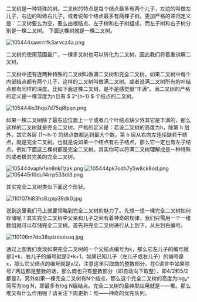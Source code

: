 二叉树是一种特殊的树。二叉树的特点是每个结点最多有两个儿子，左边的叫做左儿子，右边的叫做右儿子，或者说每个结点最多有两棵子树。更加严格的递归定义是：二叉树要么为空，要么由根结点、左子树和右子树组成，而左子树和右子树分别是一棵二叉树。 下面这棵树就是一棵二叉树。

![105444xawrrrfk3arvcz4a.png](http://www.ahalei.com/data/attachment/forum/201405/20/105444xawrrrfk3arvcz4a.png) 

二叉树的使用范围最广，一棵多叉树也可以转化为二叉树，因此我们将着重讲解二叉树。

二叉树中还有连两种特殊的二叉树叫做满二叉树和完全二叉树。如果二叉树中每个内部结点都有两个儿子，这样的二叉树叫做满二叉树。或者说满二叉树所有的叶结点都有同样的深度。比如下面这棵二叉树，是不是感觉很“丰满”。满二叉树的严格的定义是一棵深度为h且有 $ 2^{h-1} $ 个结点的二叉树。

![105444lo3hqo7d75qi8pqn.png](http://www.ahalei.com/data/attachment/forum/201405/20/105444lo3hqo7d75qi8pqn.png) 

如果一棵二叉树除了最右边位置上一个或者几个叶结点缺少外其它是丰满的，那么这样的二叉树就是完全二叉树。严格的定义是：若设二叉树的高度为h，除第 h 层外，其它各层 (1～h-1) 的结点数都达到最大个数，第 h 层从右向左连续缺若干结点，就是完全二叉树。也就是说如果一个结点有右子结点，那么它一定也有左子结点。例如下面这三棵树都是完全二叉树。其实你可以将满二叉树理解成是一种特殊的或者极其完美的完全二叉树。

![105444vaplv1en8nkl1zak.png](http://www.ahalei.com/data/attachment/forum/201405/20/105444vaplv1en8nkl1zak.png) ![105444pk7odh7y5w8ck8od.png](http://www.ahalei.com/data/attachment/forum/201405/20/105444pk7odh7y5w8ck8od.png) ![105445rl0du14rrp533di3.png](http://www.ahalei.com/data/attachment/forum/201405/20/105445rl0du14rrp533di3.png) 

其实完全二叉树类似下面这个形状。

![110107hi83hs8zpip39dk0.jpg](http://www.ahalei.com/data/attachment/forum/201405/20/110107hi83hs8zpip39dk0.jpg) 

说到这里我们马上就要领略到完全二叉树的魅力了。先想一想一棵完全二叉树如何存储呢？其实完全二叉树中父亲和儿子之间有着神奇的规律，我们只需用一个一维数组就可以存储完全二叉树。首先将完全二叉树进行从上到下，从左到右编号。

![110106m7do38qdzoiuisoq.jpg](http://www.ahalei.com/data/attachment/forum/201405/20/110106m7do38qdzoiuisoq.jpg) 

通过上图我们发现如果完全二叉树的一个父结点编号为k，那么它左儿子的编号就是2\*k，右儿子的编号就是2\*k+1。如果已知儿子（左儿子或右儿子）的编号是x，那么它父结点的编号就是x/2，注意这里只取商的整数部分。在C语言中如果除号‘/’两边都是整数的话，那么商也只有整数部分（即自动向下取整），即4/2和5/2都是2。另外如果一棵完全二叉树有N个结点，那么这个完全二叉树的高度为log₂ⁿ简写为log N，即最多有log N层结点。完全二叉树的最典型应用就是——堆。那么堆又有什么作用呢？请关注下周更新：堆——神奇的优先队列。